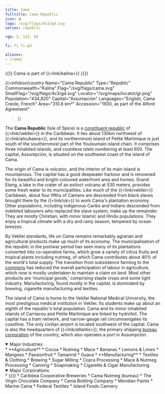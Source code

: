 ```yaml
---
title: Cama
fulltitle: Cama Republic
icon: 🌶️
logo: /svg/flags/4x3/gd.svg
series: republic

rgb: 2, 123, 93

fi: fi fi-gd

aliases:
- /cama/
---
```

{{<note series>}}
 Cama is part of {{<link/kalina>}}
{{</note>}}

{{<infobox/country
	 Name="Cama Republic"
	 Type="Republic"
	 Commonwealth="Kalina"
	 Flag="/svg/flags/cama.svg"
	 SmallFlag="/svg/flags/4x3/gd.svg"
	 Locator="/svg/maps/locator/gr.png"
	 Population="434,820"
	 Capital="Assumpción"
	 Languages="English, Cama Creole, French"
	 Area="310.8 km²"
	 Accession="1930, as part of the Alford Agreement"
 >}}

The <span class="fi fi-gd"></span> **Cama Republic** (Isle of Spice) is a [constituent republic](/republics/) of {{<link/vekllei>}} in the Caribbean. It lies about 130km northwest of {{<link/aloubaera>}}, and its northernmost island of Petite Martinique is just south of the southernmost part of the Youloumain island chain. It comprises three inhabited islands, and countless islets numbering at least 600. The capital, Assumpción, is situated on the southwest coast of the island of Cama.

The origin of Cama is volcanic, and the interior of its main island is mountainous. The capital has a good deepwater harbour and is renowned for its beautiful and bright-coloured waterfront area and homes. Grand Etang, a lake in the crater of an extinct volcano at 530 meters, provides some fresh water to its municipalities. Like much of the {{<link/vekllei>}} Caribbean, about four fifths of Camans are descended from black slaves brought there by the {{<link/uk>}} to work Cama's plantation economy. Other populations, including indigenous Caribs and Indians descended from indebted labourers who replaced the slave system, make up the remainder. They are mostly Christian, with minor Islamic and Hindu populations. They enjoy a tropical climate with a dry and rainy season, tempered by ocean breezes.

By Vekllei standards, life on Cama remains remarkably agrarian and agricultural products make up much of its economy. The municipalisation of the republic in the postwar period has seen many of its plantations converted into co-operative farms, which grow a variety of citrus fruits and tropical plants including nutmeg, of which Cama contributes about 40% of the world's total supply. The transition from subsistence farming to the [commons](/social-economy/) has reduced the overall participation of labour in agriculture, which now is mostly undertaken to maintain a claim on land. Most other products are 'municipal goods,' comprising staple crops and some light industry. Manufacturing, found mostly in the capital, is dominated by brewing, cigarette manufacturing and textiles.

The island of Cama is home to the Vekllei National Medical University, the most prestigious medical institution in Vekllei. Its students make up about an eighth of the republic's total population. Cama and its minor inhabited islands of Carriacou and Petite Martinique are linked by hydrofoil. The capital has a tram network, and narrow-gauge rail circumnavigates its coastline. The only civilian airport is located southwest of the capital. Cama is also the headquarters of {{<link/atlantis>}}, the primary shipping [bureau corporation](/bureaus/) of the country, which also operates a port in Assumpción.

<details open>
  <summary>Major Industries</summary>
* **Agriculture**
	* Cocoa
	* Nutmeg
	* Mace
	* Bananas
	* Lemons & Limes
	* Mangoes
	* Passionfruit
	* Tamarind
	* Guava
* **Manufacturing**
	* Textiles & Clothing
	* Brewing
	* Sugar Milling
	* Copra Processing
	* Mace & Nutmeg Processing
	* Canning
	* Soapmaking
	* Cigarette & Cigar Manufacturing
</details>

<details open>
  <summary>Major Corporations</summary>
* {{<link/atlantis>}}
* Caribbea Cooperative Breweries
* Cama Nutmeg (bureau)
* The Virgin Chocolate Company
* Cama Bottling Company
* Meridian Paints
* Marine Cama
* Federal Textiles
* Island Foods Cannery
</details>

